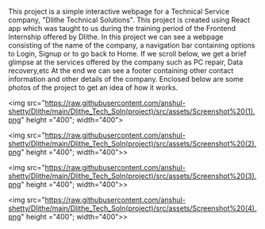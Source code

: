 This project is a simple interactive webpage for a Technical Service company, "Dlithe Technical Solutions".
This project is created using React app which was taught to us during the training period of the Frontend Internship offered by Dlithe.
In this project we can see a webpage consisting of the name of the company, a navigation bar containing options to Login, Signup or to go back to Home.
If we scroll below, we get a brief glimpse at the services offered by the company such as PC repair, Data recovery,etc
At the end we can see a footer containing other contact information and other details of the company.
Enclosed below are some photos of the project to get an idea of how it works.

<img src="https://raw.githubusercontent.com/anshul-shetty/Dlithe/main/Dlithe_Tech_Soln(project)/src/assets/Screenshot%20(1).png" height ="400"; width="400">

<img src="https://raw.githubusercontent.com/anshul-shetty/Dlithe/main/Dlithe_Tech_Soln(project)/src/assets/Screenshot%20(2).png" height ="400"; width="400">>

<img src="https://raw.githubusercontent.com/anshul-shetty/Dlithe/main/Dlithe_Tech_Soln(project)/src/assets/Screenshot%20(3).png" height ="400"; width="400">>

<img src="https://raw.githubusercontent.com/anshul-shetty/Dlithe/main/Dlithe_Tech_Soln(project)/src/assets/Screenshot%20(4).png" height ="400"; width="400">>